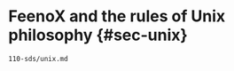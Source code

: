 # FeenoX and the rules of Unix philosophy {#sec-unix}

```{.include shift-heading-level-by=1}
110-sds/unix.md
```
